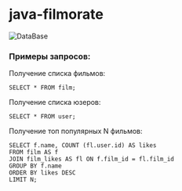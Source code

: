 # java-filmorate

![DataBase](https://i.ibb.co/y5Qvppy/Sql.jpg[/img])

### Примеры запросов:

Получение списка фильмов:
```
SELECT * FROM film;
```
Получение списка юзеров:
```
SELECT * FROM user;
```
Получение топ популярных N фильмов:
```
SELECT f.name, COUNT (fl.user.id) AS likes
FROM film AS f
JOIN film_likes AS fl ON f.film_id = fl.film_id
GROUP BY f.name
ORDER BY likes DESC
LIMIT N;
```
